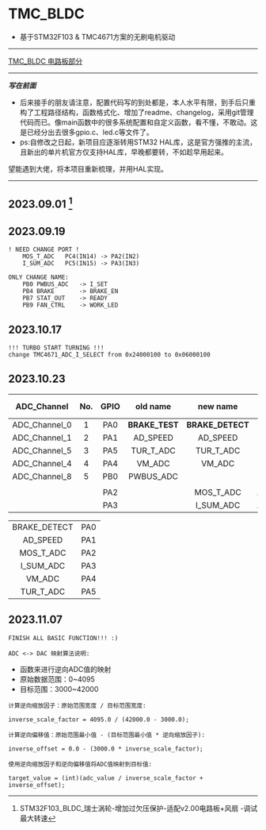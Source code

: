 # TMC_BLDC

* 基于STM32F103 & TMC4671方案的无刷电机驱动  

---

[TMC_BLDC 电路板部分](https://github.com/Sandman6z/TMC_BLDC_Hardware)

---

***写在前面***
> > > > > >
-	后来接手的朋友请注意，配置代码写的到处都是，本人水平有限，到手后只重构了工程路径结构，函数格式化、增加了readme、changelog，采用git管理代码而已。像main函数中的很多系统配置和自定义函数，看不懂，不敢动。这是已经分出去很多gpio.c、led.c等文件了。
-	ps:自修改之日起，新项目应逐渐转用STM32 HAL库，这是官方强推的主流，且新出的单片机官方仅支持HAL库，早晚都要转，不如趁早用起来。

望能遇到大佬，将本项目重新梳理，并用HAL实现。

---

## 2023.09.01 [^1]
[^1]:STM32F103_BLDC_瑞士涡轮-增加过欠压保护-适配v2.00电路板+风扇 -调试最大转速

## 2023.09.19
```	
! NEED CHANGE PORT !
	MOS_T_ADC	PC4(IN14) -> PA2(IN2)
	I_SUM_ADC	PC5(IN15) -> PA3(IN3)
```
```
ONLY CHANGE NAME:
	PB0	PWBUS_ADC	-> I_SET
	PB4	BRAKE 		-> BRAKE_EN
	PB7	STAT_OUT 	-> READY
	PB9	FAN_CTRL 	-> WORK_LED
```

## 2023.10.17
	!!! TURBO START TURNING !!!
	change TMC4671_ADC_I_SELECT from 0x24000100 to 0x06000100


## 2023.10.23
| ADC_Channel | No. | GPIO | old name | new name | new ADC_Channel |
|:-:|:-:|:-:|:-:|:-:|:-:|
| ADC_Channel_0 | 1 | PA0 | **BRAKE_TEST** | **BRAKE_DETECT** |  |
| ADC_Channel_1 | 2 | PA1 | AD_SPEED   | AD_SPEED     |  |
| ADC_Channel_5 | 3 | PA5 | TUR_T_ADC  | TUR_T_ADC    |  |
| ADC_Channel_4 | 4 | PA4 | VM_ADC     | VM_ADC       |  |
| ADC_Channel_8 | 5 | PB0 | PWBUS_ADC  |              |  |
||||||||
|               |   | PA2 |            | MOS_T_ADC    | ADC_Channel_2 |
|               |   | PA3 |            | I_SUM_ADC    | ADC_Channel_3 |

|||
| :-: | :-: |
BRAKE_DETECT |	PA0
AD_SPEED	 |	PA1
MOS_T_ADC	 |	PA2
I_SUM_ADC	 |	PA3
VM_ADC		 |	PA4
TUR_T_ADC	 |	PA5

## 2023.11.07
	FINISH ALL BASIC FUNCTION!!! :)

`ADC <-> DAC 映射算法说明:`
 *  函数来进行逆向ADC值的映射
 *  原始数据范围：0~4095
 *  目标范围：3000~42000

`计算逆向缩放因子：原始范围宽度 / 目标范围宽度:`

	inverse_scale_factor = 4095.0 / (42000.0 - 3000.0);

`计算逆向偏移值：原始范围最小值 - (目标范围最小值 * 逆向缩放因子):`

    inverse_offset = 0.0 - (3000.0 * inverse_scale_factor);

`使用逆向缩放因子和逆向偏移值将ADC值映射到目标值:`

    target_value = (int)(adc_value / inverse_scale_factor + inverse_offset);
